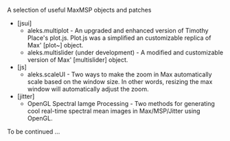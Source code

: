 A selection of useful MaxMSP objects and patches

- [jsui]
  - aleks.multiplot - An upgraded and enhanced version of Timothy Place's plot.js. Plot.js was a simplified an customizable replica of Max' [plot~] object.
  - aleks.multislider (under development) - A modified and customizable version of Max' [multislider] object.
- [js]
  - aleks.scaleUI - Two ways to make the zoom in Max automatically scale based on the window size. In other words, resizing the max window will automatically adjust the zoom.
- [jitter]
  - OpenGL Spectral Iamge Processing - Two methods for generating cool real-time spectral mean images in Max/MSP/Jitter using OpenGL.

To be continued ...
